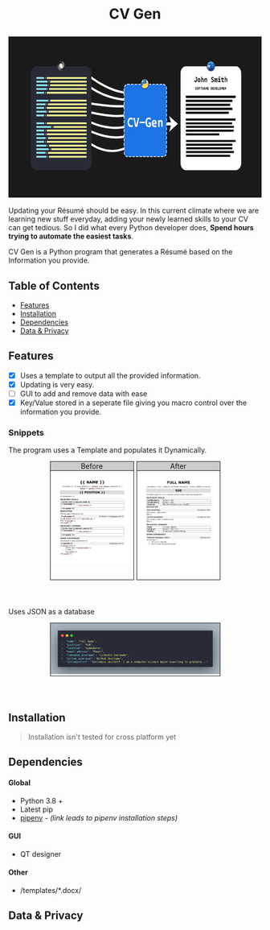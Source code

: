 # <p align="center">CV Gen</p>
<p align="center">
  <img width="640" height="320" src="img/CV GEN REPO ART.png">
</h1>


Updating your Résumé should be easy. In this current climate where we are learning new stuff everyday,
adding your newly learned skills to your CV can get tedious. So I did what every Python developer does, **Spend hours trying to automate the easiest tasks**.

CV Gen is a Python program that generates a Résumé based on the Information you provide.

## Table of Contents

-   [Features](#features)
-   [Installation](#installation)
-   [Dependencies](#dependencies)
-   [Data & Privacy](#data--privacy)

## Features

-   [x] Uses a template to output all the provided information.
-   [x] Updating is very easy.
-   [ ] GUI to add and remove data with ease
-   [x] Key/Value stored in a seperate file giving you macro control over the information you provide.

### Snippets

The program uses a Template and populates it Dynamically.

<!-- <style>
        .row {
            display: flex;
            text-align: center;
            padding-left:80px;
            padding-right:80px;
            padding-bottom:40px;
        }

        .column {
            flex: 33.33%;
            margin-left: 2.5px;
            margin-right: 2.5px;
            border-style: solid;
            border-width: 1px;
        }

        .doc_img {
            width: 100%;
            object-fit:contain;
        }

        .doc_header {
            margin: 0;
            padding:0;
            border-style: solid;
            border-width: 1px;
            border-left: 0px;
            border-right: 0px;
            border-top: 0px;
            background-color:rgb(204, 204, 204);
        }
</style> -->

<div style="display: flex;
            text-align: center;
            padding-left:80px;
            padding-right:80px;
            padding-bottom:40px;">
        <div style="flex: 33.33%;
            margin-left: 2.5px;
            margin-right: 2.5px;
            border-style: solid;
            border-width: 1px;">
            <p style="margin: 0;
            padding:0;
            border-style: solid;
            border-width: 1px;
            border-left: 0px;
            border-right: 0px;
            border-top: 0px;
            background-color:rgb(204, 204, 204);">
            Before
            </p>
            <img src="img/Doc_before.png" alt="before.png" style="width: 100%;
            object-fit:contain;">
        </div>
        <div style="flex: 33.33%;
            margin-left: 2.5px;
            margin-right: 2.5px;
            border-style: solid;
            border-width: 1px;">
            <p style="margin: 0;
            padding:0;
            border-style: solid;
            border-width: 1px;
            border-left: 0px;
            border-right: 0px;
            border-top: 0px;
            background-color:rgb(204, 204, 204);">After</p>
            <img src="img/Doc_after.png" alt="after.png" style="width: 100%;
            object-fit:contain;">
        </div>
</div>

Uses JSON as a database

<div style="display: flex;
            text-align: center;
            padding-left:80px;
            padding-right:80px;
            padding-bottom:40px;">
    <div style="flex: 33.33%;
            margin-left: 2.5px;
            margin-right: 2.5px;
            border-style: solid;
            border-width: 1px;">
        <img src="img/json_code.png" alt="before.png" style="width: 100%;
            object-fit:contain;">
    </div>
</div>

## Installation

> Installation isn't tested for cross platform yet

## Dependencies

#### Global

-   Python 3.8 +
-   Latest pip
-   [pipenv](https://github.com/rp-bot/django_checklist#pipenv-installation) - _(link leads to pipenv installation steps)_

#### GUI

-   QT designer

#### Other

-   /templates/\*.docx/

## Data & Privacy
